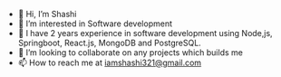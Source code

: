 - 👋 Hi, I’m Shashi
- 👀 I’m interested in Software development
- 🌱 I have 2 years experience in software development using Node,js, Springboot, React.js, MongoDB and PostgreSQL.
- 💞️ I’m looking to collaborate on any projects which builds me 
- 📫 How to reach me at iamshashi321@gmail.com

